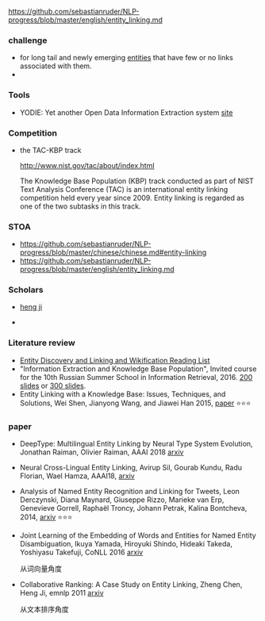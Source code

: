 https://github.com/sebastianruder/NLP-progress/blob/master/english/entity_linking.md







### challenge

+ for long tail and newly emerging <u>entities</u> that have few or no links associated with them.
+ 



### Tools

+ YODIE: Yet another Open Data Information Extraction system [site](https://gate.ac.uk/applications/yodie.html)



### Competition

+ the TAC-KBP track

  http://www.nist.gov/tac/about/index.html

  The Knowledge Base Population (KBP) track conducted as part of NIST Text Analysis Conference (TAC) is an international entity linking competition held every year since 2009. Entity linking is regarded as one of the two subtasks in this track.

  

### STOA

+ https://github.com/sebastianruder/NLP-progress/blob/master/chinese/chinese.md#entity-linking
+ https://github.com/sebastianruder/NLP-progress/blob/master/english/entity_linking.md



### Scholars

+ [heng ji](http://nlp.cs.rpi.edu/hengji.html) 

+ 

  



### Literature review

+ [Entity Discovery and Linking and Wikification Reading List](http://nlp.cs.rpi.edu/kbp/2018/elreading.html)
+ "Information Extraction and Knowledge Base Population", Invited course for the 10th Russian Summer School in Information Retrieval, 2016. [200 slides](http://nlp.cs.rpi.edu/ie2016.pptx) or [300 slides](http://nlp.cs.rpi.edu/ie2016_long.pptx).
+ Entity Linking with a Knowledge Base: Issues, Techniques, and Solutions, Wei Shen, Jianyong Wang, and Jiawei Han 2015, [paper](http://dbgroup.cs.tsinghua.edu.cn/wangjy/papers/TKDE14-entitylinking.pdf) :star::star::star:



### paper

+ DeepType: Multilingual Entity Linking by Neural Type System Evolution, Jonathan Raiman, Olivier Raiman, AAAI 2018  [arxiv](https://arxiv.org/pdf/1802.01021.pdf) 
+ Neural Cross-Lingual Entity Linking, Avirup Sil, Gourab Kundu, Radu Florian, Wael Hamza, AAAI18, [arxiv](https://arxiv.org/abs/1712.01813) 



+ Analysis of Named Entity Recognition and Linking for Tweets, Leon Derczynski, Diana Maynard, Giuseppe Rizzo, Marieke van Erp, Genevieve Gorrell, Raphaël Troncy, Johann Petrak, Kalina Bontcheva, 2014, [arxiv](https://arxiv.org/abs/1410.7182) :star::star::star:

  

+ Joint Learning of the Embedding of Words and Entities for Named Entity Disambiguation, Ikuya Yamada, Hiroyuki Shindo, Hideaki Takeda, Yoshiyasu Takefuji, CoNLL 2016 [arxiv](https://arxiv.org/abs/1601.01343) 

  从词向量角度

+ Collaborative Ranking: A Case Study on Entity Linking, Zheng Chen, Heng Ji, emnlp 2011 [arxiv](https://www.aclweb.org/anthology/D11-1071) 

  从文本排序角度



